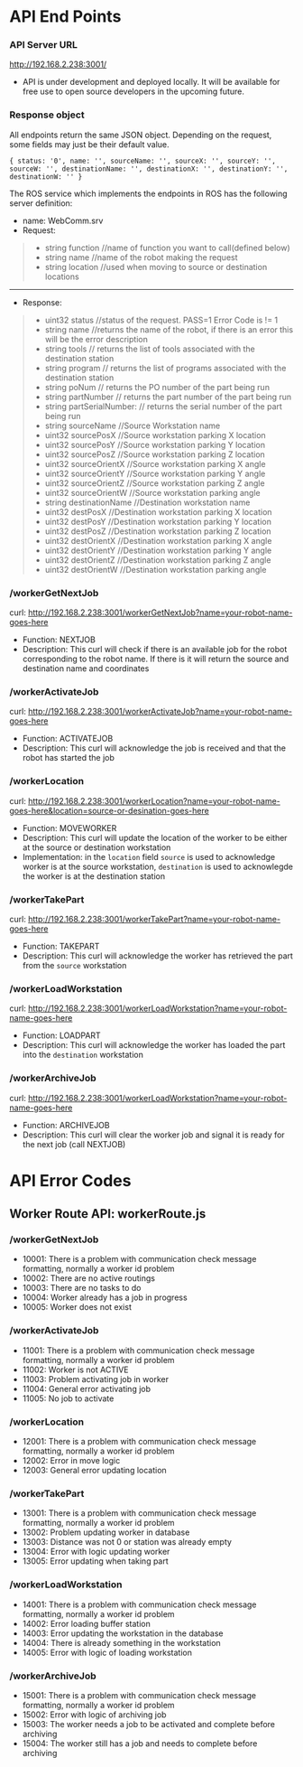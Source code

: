 # API End Points #

### API Server URL ###
http://192.168.2.238:3001/
- API is under development and deployed locally.  It will be available for free use to open source developers in the upcoming future.

### Response object ###
All endpoints return the same JSON object.  Depending on the request, some fields may just be their default value.

`{
    status: '0', name: '', sourceName: '', sourceX: '', sourceY: '', sourceW: '',
    destinationName: '', destinationX: '', destinationY: '', destinationW: ''
}
`

The ROS service which implements the endpoints in ROS has the following server definition:
- name: WebComm.srv
- Request:
> - string function //name of function you want to call(defined below)
> - string name //name of the robot making the request
> - string location //used when moving to source or destination locations
---
- Response:
> - uint32 status //status of the request.  PASS=1 Error Code is != 1
> - string name  //returns the name of the robot, if there is an error this will be the error description
> - string tools // returns the list of tools associated with the destination station
> - string program // returns the list of programs associated with the destination station
> - string poNum // returns the PO number of the part being run
> - string partNumber // returns the part number of the part being run
> - string partSerialNumber: // returns the serial number of the part being run
> - string sourceName //Source Workstation name
> - uint32 sourcePosX //Source workstation parking X location
> - uint32 sourcePosY //Source workstation parking Y location
> - uint32 sourcePosZ //Source workstation parking Z location
> - uint32 sourceOrientX //Source workstation parking X angle
> - uint32 sourceOrientY //Source workstation parking Y angle
> - uint32 sourceOrientZ //Source workstation parking Z angle
> - uint32 sourceOrientW //Source workstation parking angle
> - string destinationName //Destination workstation name
> - uint32 destPosX //Destination workstation parking X location
> - uint32 destPosY //Destination workstation parking Y location
> - uint32 destPosZ //Destination workstation parking Z location
> - uint32 destOrientX //Destination workstation parking X angle
> - uint32 destOrientY //Destination workstation parking Y angle
> - uint32 destOrientZ //Destination workstation parking Z angle
> - uint32 destOrientW //Destination workstation parking angle

### /workerGetNextJob ###
curl: http://192.168.2.238:3001/workerGetNextJob?name=your-robot-name-goes-here
- Function: NEXTJOB
- Description: This curl will check if there is an available job for the robot corresponding to the robot name.  If there is it will return the source and destination name and coordinates

### /workerActivateJob ###
curl:  http://192.168.2.238:3001/workerActivateJob?name=your-robot-name-goes-here
- Function: ACTIVATEJOB
- Description: This curl will acknowledge the job is received and that the robot has started the job

### /workerLocation ###
curl:  http://192.168.2.238:3001/workerLocation?name=your-robot-name-goes-here&location=source-or-desination-goes-here
- Function: MOVEWORKER
- Description: This curl will update the location of the worker to be either at the source or destination workstation
- Implementation: in the `location` field `source` is used to acknowledge worker is at the source workstation, `destination` is used to acknowlegde the worker is at the destination station

### /workerTakePart ###
curl:  http://192.168.2.238:3001/workerTakePart?name=your-robot-name-goes-here
- Function: TAKEPART
- Description: This curl will acknowledge the worker has retrieved the part from the `source` workstation

### /workerLoadWorkstation ###
curl:  http://192.168.2.238:3001/workerLoadWorkstation?name=your-robot-name-goes-here
- Function: LOADPART
- Description: This curl will acknowledge the worker has loaded the part into the `destination` workstation

### /workerArchiveJob ###
curl:  http://192.168.2.238:3001/workerLoadWorkstation?name=your-robot-name-goes-here
- Function: ARCHIVEJOB
- Description: This curl will clear the worker job and signal it is ready for the next job (call NEXTJOB)


# API Error Codes #

## Worker Route API: workerRoute.js ##

### /workerGetNextJob ###
- 10001: There is a problem with communication check message formatting, normally a worker id problem
- 10002: There are no active routings
- 10003: There are no tasks to do
- 10004: Worker already has a job in progress
- 10005: Worker does not exist

### /workerActivateJob ###
- 11001: There is a problem with communication check message formatting, normally a worker id problem
- 11002: Worker is not ACTIVE
- 11003: Problem activating job in worker
- 11004: General error activating job
- 11005: No job to activate

### /workerLocation ###
- 12001: There is a problem with communication check message formatting, normally a worker id problem
- 12002: Error in move logic
- 12003: General error updating location

### /workerTakePart ###
- 13001: There is a problem with communication check message formatting, normally a worker id problem
- 13002: Problem updating worker in database
- 13003: Distance was not 0 or station was already empty
- 13004: Error with logic updating worker
- 13005: Error updating when taking part

### /workerLoadWorkstation ###
- 14001: There is a problem with communication check message formatting, normally a worker id problem
- 14002: Error loading buffer station
- 14003: Error updating the workstation in the database
- 14004: There is already something in the workstation
- 14005: Error with logic of loading workstation

### /workerArchiveJob ###
- 15001: There is a problem with communication check message formatting, normally a worker id problem
- 15002: Error with logic of archiving job
- 15003: The worker needs a job to be activated and complete before archiving
- 15004: The worker still has a job and needs to complete before archiving

